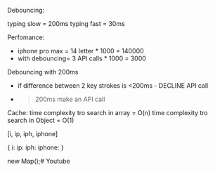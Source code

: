 Debouncing: 


typing slow = 200ms
typing fast = 30ms


Perfomance: 
 - iphone pro max = 14 letter * 1000  = 140000
 - with debouncing= 3 API calls * 1000 = 3000



 Debouncing with 200ms
 - if difference between 2 key strokes is <200ms - DECLINE API call
- >200ms make an API call






Cache: 
time complexity tro search in array = O(n)
time complexity tro search in Object = O(1)

[i, ip, iph, iphone]

{
    i: 
    ip:
    iph: 
    iphone:
}

new Map();# Youtube

